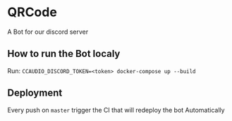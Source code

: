 # QRCode
A Bot for our discord server

## How to run the Bot localy

Run: `CCAUDIO_DISCORD_TOKEN=<token> docker-compose up --build`

## Deployment

Every push on `master` trigger the CI that will redeploy the bot Automatically
